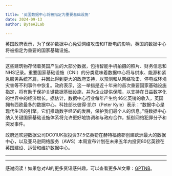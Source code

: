 ```yaml
---

title: '英国数据中心将被指定为重要基础设施'
date: 2024-09-13
author: ByteAILab

---
```


英国政府表示，为了保护数据中心免受网络攻击和IT断电的影响，英国的数据中心将被指定为重要的国家基础设施。

---
这些建筑物存储着英国产生的大部分数据，包括智能手机拍摄的照片、财务信息和NHS记录。重要国家基础设施（CNI）的分类意味着数据中心将与供水、能源和紧急服务系统齐肩，并因此得到更大的政府支持，以预测和从网络攻击、停电或环境灾害等不利事件中恢复。政府表示，这一举措是近十年来的首次重要国家基础设施指定，将有助于保护关键数据基础设施，并为企业提供保障，以支持在日益数字化的世界中的经济增长。据估计，数据中心行业每年产生约46亿英镑的收入，英国拥有西欧最多的数据中心。科技部长彼得·凯尔（Peter Kyle）表示：“数据中心是现代生活的引擎。它们推动数字经济的发展，保护我们最个人的信息。”将数据中心纳入关键国家基础设施体系将允许更好地协调和与政府合作，抵御网络犯罪分子和突发事件。

政府还欢迎数据公司DC01UK拟投资37.5亿英镑在赫特福德郡创建欧洲最大的数据中心，以及亚马逊网络服务（AWS）本周宣布计划在未来五年内投资80亿英镑在英国建设、运营和维护数据中心。

---
---
感谢阅读！如果您对AI的更多资讯感兴趣，可以查看更多AI文章：[GPTNB](https://gptnb.com)。